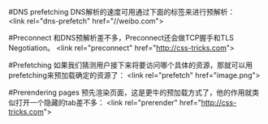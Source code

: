 #DNS prefetching
DNS解析的速度可用通过下面的标签来进行预解析：<br>
&lt;link rel="dns-prefetch" href="//weibo.com"&gt;

#Preconnect
和DNS预解析差不多，Preconnect还会做TCP握手和TLS Negotiation。
&lt;link rel="preconnect" href="http://css-tricks.com"&gt;

#Prefetching
如果我们猜测用户接下来将要访问哪个具体的资源，那就可以用prefetching来预加载确定的资源了：
&lt;link rel="prefetch" href="image.png"&gt;

#Prerendering pages
预先渲染页面，这是更牛的预加载方式了，他的作用就类似打开一个隐藏的tab差不多：
&lt;link rel="prerender" href="http://css-tricks.com"&gt;

